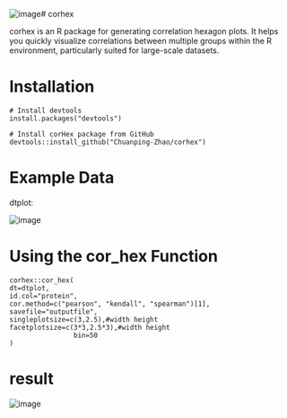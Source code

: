 ![image](https://github.com/user-attachments/assets/3bd804b7-bedc-4954-b1a2-06bd116d835a)# corhex

corhex is an R package for generating correlation hexagon plots. It helps you quickly visualize correlations between multiple groups within the R environment, particularly suited for large-scale datasets.

# Installation

```
# Install devtools
install.packages("devtools")

# Install corHex package from GitHub
devtools::install_github("Chuanping-Zhao/corhex")
```
# Example Data

dtplot:

![image](https://github.com/user-attachments/assets/57e4b70d-a923-4aef-ac8a-1302e3d50f7e)



# Using the cor_hex Function

```
corhex::cor_hex(
dt=dtplot,
id.col="protein",
cor.method=c("pearson", "kendall", "spearman")[1],
savefile="outputfile",
singleplotsize=c(3,2.5),#width height
facetplotsize=c(3*3,2.5*3),#width height
                bin=50
)
```

# result

![image](https://github.com/user-attachments/assets/39a24ccb-7a14-411d-a84a-6e9c3d162e78)

